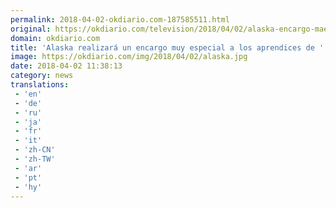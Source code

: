 ```yaml
---
permalink: 2018-04-02-okdiario.com-187585511.html
original: https://okdiario.com/television/2018/04/02/alaska-encargo-maestros-costura-2052551
domain: okdiario.com
title: 'Alaska realizará un encargo muy especial a los aprendices de ''Maestros de la Costura'''
image: https://okdiario.com/img/2018/04/02/alaska.jpg
date: 2018-04-02 11:38:13
category: news
translations: 
 - 'en'
 - 'de'
 - 'ru'
 - 'ja'
 - 'fr'
 - 'it'
 - 'zh-CN'
 - 'zh-TW'
 - 'ar'
 - 'pt'
 - 'hy'
---
```


